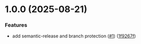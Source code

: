 # 1.0.0 (2025-08-21)


### Features

* add semantic-release and branch protection ([#1](https://github.com/vish288/live-preview/issues/1)) ([1f9267f](https://github.com/vish288/live-preview/commit/1f9267f50bc9e07044d9e30ec8eebf15688c87f8))
